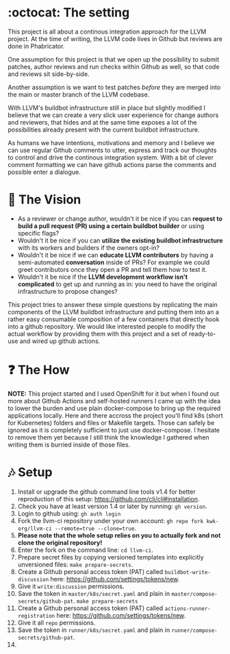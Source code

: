 # :octocat: The setting

This project is all about a continous integration approach for the LLVM project. At the time of writing, the LLVM code lives in Github but reviews are done in Phabricator.

One assumption for this project is that we open up the possibility to submit patches, author reviews and run checks within Github as well, so that code and reviews sit side-by-side.

Another assumption is we want to test patches *before* they are merged into the main or master branch of the LLVM codebase.

With LLVM's buildbot infrastructure still in place but slightly modified I believe that we can create a very slick user experience for change authors and reviewers, that hides and at the same time exposes a lot of the possibilities already present with the current buildbot infrastructure.

As humans we have intentions, motivations and memory and I believe we can use regular Github comments to utter, express and track our thoughts to control and drive the continous integration system. With a bit of clever comment formatting we can have github actions parse the comments and possible enter a dialogue.    

# :thought_balloon: The Vision

* As a reviewer or change author, wouldn't it be nice if you can **request to build a pull request (PR) using a certain buildbot builder** or using specific flags?
* Wouldn't it be nice if you can **utilize the existing buildbot infrastructure** with its workers and builders if the owners opt-in?
* Wouldn't it be nice if we can **educate LLVM contributors** by having a semi-automated **conversation** inside of PRs? For example we could greet contributors once they open a PR and tell them how to test it.
* Wouldn't it be nice if the **LLVM development workflow isn't complicated** to get up and running as in: you need to have the original infrastructure to propose changes?

This project tries to answer these simple questions by replicating the main components of the LLVM buildbot infrastructure and putting them into an a rather easy consumable composition of a few containers that directly hook into a github repository. We would like interested people to modify the actual workflow by providing them with this project and a set of ready-to-use and wired up github actions.

# :question: The How

**NOTE:** This project started and I used OpenShift for it but when I found out more about Github Actions and self-hosted runners I came up with the idea to lower the burden and use plain docker-compose to bring up the required applications locally. Here and there accross the project you'll find k8s (short for Kubernetes) folders and files or Makefile targets. Those can safely be ignored as it is completely sufficient to just use docker-compose. I hesitate to remove them yet because I still think the knowledge I gathered when writing them is burried inside of those files.  

# :notes: Setup

1. Install or upgrade the github command line tools v1.4 for better reproduction of this setup: https://github.com/cli/cli#installation.
1. Check you have at least version 1.4 or later by running: `gh version`.
1. Login to github using: `gh auth login`
1. Fork the llvm-ci repository under your own account: `gh repo fork kwk-org/llvm-ci --remote=true --clone=true`.
  1. **Please note that the whole setup relies on you to actually fork and not clone the original repository!**
1. Enter the fork on the command line: `cd llvm-ci`.
1. Prepare secret files by copying versioned templates into explicitly unversioned files: `make prepare-secrets`.
1. Create a Github personal access token (PAT) called `buildbot-write-discussion` here: https://github.com/settings/tokens/new.
  1. Give it `write:discussion` permissions.
  1. Save the token in `master/k8s/secret.yaml` and plain in `master/compose-secrets/github-pat`.
 `make prepare-secrets`
1. Create a Github personal access token (PAT) called `actions-runner-registration` here: https://github.com/settings/tokens/new.
  1. Give it all `repo` permissions.
  1. Save the token in `runner/k8s/secret.yaml` and plain in `runner/compose-secrets/github-pat`.
1. 

<!--

# llvm-ci

This repository contains bits to spin up and connect three things:

1. a buildbot master
2. a buildbot worker
3. a github actions-runner

All of these three components are meant to be deployed to a Kubernetes cluster or locally using docker-compose. For each component we have a dedicated folder (`/master`, `/worker`, `/runner`) which contains `Makefile` bits, Kubernetes files, secrets and container image descriptions (`Dockerfile`s). Once you've understand the structure of one folder you should be able to work on the others as well.

# Purpose

At Red Hat we want to contribute to the developer workflow of [LLVM's upstream codebase](https://github.com/llvm/llvm-project).

## How? By Focusssing on the workflow not the technology

This `llvm-ci` repository is meant to provide a greenfield and playground setup on which we can try out new workflow ideas without modifying the upstream buildbot installations. The idea is to provide the tools we already have at our exposure (buildbot master, workers, and builders) and focus on the actual workflows inside of github pull requests with respect to:

* pre-commit testing
* ease of use
* flexibility
* reporting
* *put your idea here*

## Is this repository useful for you?

If you want to contribute and try out workflow ideas using github actions with your own repository on github, then you're absolutely welcome. But beware of rough edges and don't deploy the setup publically as it's probably not secure enough.

# What do you need in order to use this repository?

I (@kwk) can only tell what I use and think should work without too much gamma radiation involved ;)

I have developer laptop with Fedora 32, docker, docker-compose, podman, kubectl and oc binaries installed. Those tools will allow me to build the container images that I'm going to deploy to our Kubernetes cluster.

I have access to an internal OpenShift 4 cluster that is not publically reachable. Hence, I have to be on the company's VPN in order to access the buildbot's web interface for example.
If you have an OpenShift 4 cluster yourself, you should be good. Maybe other Kubernetes implementations work as well.

# Do you need to be a Kubernetes/OpenShift expert?

No, you absolutely don't have to be an expert in any of the tools involved and I cannot stress this enough! I use the bare minimum concepts of Kubernetes or OpenShift (pod, secret, service, route). As long as you have heard of containers, you should be fine. I learned most of it on the go but I set out to not use any of the advanced concepts in Kubernetes to auto-scale pods or restart them for example. The philosophy behind this approach is to make debugging easier.

# Directory structure

As I mentioned before, we have a pretty repetitive structure for every component:

```
$ tree -A -n -d master/ worker/ runner/
master/
├── bin
└── k8s
worker/
├── bin
└── k8s
runner/
├── bin
└── k8s
```

The `bin` folders contains scripts that will be used as entrypoints or utility script inside each container. The `k8s` (short for *Kubernetes*) folders contain YAML files that describe how to run each component on a Kubernetes cluster.

## Closer look at the /master directory

Let's take a closer look on the master directory structure:

```
$ tree -A -n -F master/
master/
├── bin/
│   ├── master.sh*
│   └── uid_entrypoint.sh*
├── buildbot-pr-5623.patch
├── Dockerfile
├── k8s/
│   ├── pod.yaml
│   ├── route.yaml
│   ├── secret.yaml.sample
│   └── service.yaml
├── master.cfg
├── master.mk
└── README.md
```

The master, in buildbot terminology, is sort of the brain behind your buildbot network of workers that all connect to the master. This `master/` directory contains everything we need in order to get a working buildbot master in a Kubernetes cluster.

At the root of the `master` directory you find a `README.md` file and a `master.mk`. The latter provides these make targets:

```
master-image              - Generates a container image that functions as a buildbot master.
push-master-image         - Pushes the buildbot master container image to a registry.
delete-master-deployment  - Removes all parts of the buildbot master deployment from the 
                            cluster
deploy-master-misc        - Creates the master secret, service, and route on a Kubernetes 
                            cluster 
deploy-master             - Deletes and recreates the buildbot master container image as a 
                            pod on a Kubernetes cluster.
                            Once completed, the master UI will be opened in a browser. 
                            Refresh the webpage if it doesn't work immediately. It might be 
                            that the cluster isn't ready yet.
```

In fact, the description you see above was generate from the `master.mk` itself. If you've cloned the repository already you can type `make help` to see help for all the PHONY-targets that we have.

In case you wonder to which Kubernetes cluster things will be deployed you have to know that you typically log in to Kubernetes or OpenShift using `kubectl login` or `oc login`. This session will be used to determine the cluster and *project* or *namespace* on which the Kubernetes operations are executed.

All components have a `Dockerfile` which describes the container image to be created. The `master` directory also features `k8s` files to create a pod, routes, services and secrets.

# Some pictures...

![Deployment](http://www.plantuml.com/plantuml/proxy?idx=0&src=https://raw.githubusercontent.com/kwk/llvm-ci/trybot-setup/docs/images/master_www.puml&fmt=svg)

# Some background

As you may or may not know, LLVM has different kind of test systems.
For example, for post-merge tests, we're using [buildbot](https://llvm.org/docs/HowToAddABuilder.html)
and for pre-merge tests we're using a hosted service called
[buildkite](https://buildkite.com/llvm-project/premerge-checks).

Note that none of the above test systems provides any resources on which to
run the LLVM tests.

For buildkite as of the time of writing this (Sept. 2020), there are 4 dedicated
Debian Linux machines and 6 Windows machines that build LLVM. Those machines are
operated in Google's data center.

For buildbot, you can contribute your own builder by following
[this guide](https://llvm.org/docs/HowToAddABuilder.html).

We have two so called buildmasters running:

 * The main buildmaster at http://lab.llvm.org:8011. All builders attached to
   this machine will notify commit authors every time they break the build.

 * The staging buildbot at http://lab.llvm.org:8014. All builders attached to
   this machine will be completely silent by default when the build is broken.
   Builders for experimental backends should generally be attached to this
   buildmaster.

When you only look at the number of [builders attached to the master buildbot](http://lab.llvm.org:8011/builders)
you'll notice that there are builds for all kinds of combination of

 * projects (e.g. clang, lldb),
 * compilers (e.g. clang, gcc, msvc),
 * linkers (e.g. ldd, ld, gold),
 * options (e.g. LTO),
 * architectures (e.g. x86_64, ppc64l, aarch, etc.),
 * operating systems (e.g. Linux, Windows, Mac)

and so forth.

In fact, the number of [configuration options](https://llvm.org/docs/CMake.html#llvm-specific-variables)
LLVM is quite large.

-->




